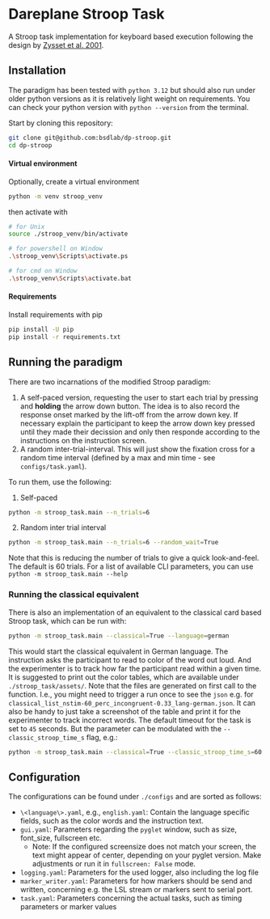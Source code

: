 # Dareplane Stroop Task

A Stroop task implementation for keyboard based execution following the design by [Zysset et al. 2001](https://www.sciencedirect.com/science/article/abs/pii/S1053811900906657).

## Installation

The paradigm has been tested with `python 3.12` but should also run under older python versions as it is relatively light weight on requirements.
You can check your python version with `python --version` from the terminal.

Start by cloning this repository:

```bash
git clone git@github.com:bsdlab/dp-stroop.git
cd dp-stroop
```

#### Virtual environment

Optionally, create a virtual environment

```bash
python -m venv stroop_venv
```

then activate with

```bash
# for Unix
source ./stroop_venv/bin/activate

# for powershell on Window
.\stroop_venv\Scripts\activate.ps

# for cmd on Window
.\stroop_venv\Scripts\activate.bat

```

#### Requirements

Install requirements with pip

```bash
pip install -U pip
pip install -r requirements.txt
```

## Running the paradigm

There are two incarnations of the modified Stroop paradigm:

1.  A self-paced version, requesting the user to start each trial by pressing and **holding** the arrow down button. The idea is to also record the response onset marked by the lift-off from the arrow down key. If necessary explain the participant to keep the arrow down key pressed until they made their decission and only then responde according to the instructions on the instruction screen.
1.  A random inter-trial-interval. This will just show the fixation cross for a random time interval (defined by a max and min time - see `configs/task.yaml`).

To run them, use the following:

1. Self-paced

```bash
python -m stroop_task.main --n_trials=6
```

2. Random inter trial interval

```bash
python -m stroop_task.main --n_trials=6 --random_wait=True
```

Note that this is reducing the number of trials to give a quick look-and-feel. The default is 60 trials.
For a list of available CLI parameters, you can use `python -m stroop_task.main --help`

### Running the classical equivalent

There is also an implementation of an equivalent to the classical card based Stroop task, which can be run with:

```bash
python -m stroop_task.main --classical=True --language=german
```

This would start the classical equivalent in German language. The instruction asks the participant to read to color
of the word out loud. And the experimenter is to track how far the participant read within a given time. It is suggested to
print out the color tables, which are available under `./stroop_task/assets/`. Note that the files are generated on first
call to the function. I.e., you might need to trigger a run once to see the `json` e.g. for `classical_list_nstim-60_perc_incongruent-0.33_lang-german.json`. It can also be handy to just take a screenshot of the table and print it for the experimenter to track incorrect words.
The default timeout for the task is set to `45` seconds. But the parameter can be modulated with the `--classic_stroop_time_s` flag, e.g.:

```bash
python -m stroop_task.main --classical=True --classic_stroop_time_s=60   # for 60s timeout
```

## Configuration

The configurations can be found under `./configs` and are sorted as follows:

- `\<language\>.yaml`, e.g., `english.yaml`: Contain the language specific fields, such as the color words and the instruction text.
- `gui.yaml`: Parameters regarding the `pyglet` window, such as size, font_size, fullscreen etc.
  - Note: If the configured screensize does not match your screen, the text might appear of center, depending on your pyglet version. Make adjustments or run it in `fullscreen: False` mode.
- `logging.yaml`: Parameters for the used logger, also including the log file
- `marker_writer.yaml`: Parameters for how markers should be send and written, concerning e.g. the LSL stream or markers sent to serial port.
- `task.yaml`: Parameters concerning the actual tasks, such as timing parameters or marker values

<!-- ## Starting the Dareplane server -->
<!---->
<!-- To start the server standalone (not from within a [`control_room`](https://github.com/bsdlab/dp-control-room)), use: -->
<!---->
<!-- ```bash -->
<!-- python -m api.server -->
<!-- ``` -->
<!---->
<!-- Then you should be able to connect via `telnet` on `127.0.0.1 8080` for testing purposes. -->
<!---->
